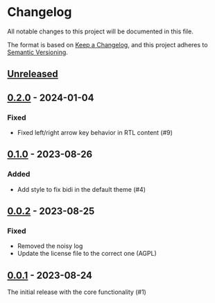 # Changelog

All notable changes to this project will be documented in this file.

The format is based on [Keep a Changelog](https://keepachangelog.com/en/1.0.0/),
and this project adheres to [Semantic Versioning](https://semver.org/spec/v2.0.0.html).

## [Unreleased]

## [0.2.0] - 2024-01-04

### Fixed
-  Fixed left/right arrow key behavior in RTL content (#9)

## [0.1.0] - 2023-08-26

### Added
-  Add style to fix bidi in the default theme (#4)

## [0.0.2] - 2023-08-25

### Fixed
- Removed the noisy log
- Update the license file to the correct one (AGPL)

## [0.0.1] - 2023-08-24

The initial release with the core functionality (#1)

[unreleased]: https://github.com/dobidi/logseq-bidi/compare/0.2.0...HEAD
[0.2.0]: https://github.com/dobidi/logseq-bidi/compare/0.1.0...0.2.0
[0.1.0]: https://github.com/dobidi/logseq-bidi/compare/0.0.2...0.1.0
[0.0.2]: https://github.com/dobidi/logseq-bidi/compare/0.0.1...0.0.2
[0.0.1]: https://github.com/dobidi/logseq-bidi/releases/tag/0.0.1
